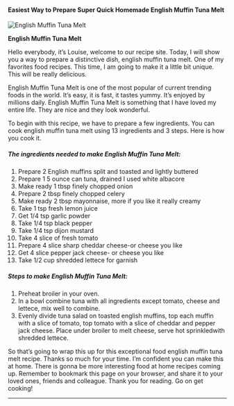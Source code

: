             

#### Easiest Way to Prepare Super Quick Homemade English Muffin Tuna Melt

![English Muffin Tuna Melt](https://img-global.cpcdn.com/recipes/5357238839410688/751x532cq70/english-muffin-tuna-melt-recipe-main-photo.jpg)

**English Muffin Tuna Melt**

Hello everybody, it’s Louise, welcome to our recipe site. Today, I will show you a way to prepare a distinctive dish, english muffin tuna melt. One of my favorites food recipes. This time, I am going to make it a little bit unique. This will be really delicious.

English Muffin Tuna Melt is one of the most popular of current trending foods in the world. It’s easy, it is fast, it tastes yummy. It’s enjoyed by millions daily. English Muffin Tuna Melt is something that I have loved my entire life. They are nice and they look wonderful.

To begin with this recipe, we have to prepare a few ingredients. You can cook english muffin tuna melt using 13 ingredients and 3 steps. Here is how you cook it.

##### The ingredients needed to make English Muffin Tuna Melt:

1.  Prepare 2 English muffins split and toasted and lightly buttered
2.  Prepare 1 5 ounce can tuna, drained I used white albacore
3.  Make ready 1 tbsp finely chopped onion
4.  Prepare 2 tbsp finely chopped celery
5.  Make ready 2 tbsp mayonnaise, more if you like it really creamy
6.  Take 1 tsp fresh lemon juice
7.  Get 1/4 tsp garlic powder
8.  Take 1/4 tsp black pepper
9.  Take 1/4 tsp dijon mustard
10.  Take 4 slice of fresh tomato
11.  Prepare 4 slice sharp cheddar cheese-or cheese you like
12.  Get 4 slice pepper jack cheese- or cheese you like
13.  Take 1/2 cup shredded lettece for garnish

##### Steps to make English Muffin Tuna Melt:

1.  Preheat broiler in your oven.
2.  In a bowl combine tuna with all ingredients except tomato, cheese and lettece, mix well to combine.
3.  Evenly divide tuna salad on toasted english muffins, top each muffin with a slice of tomato, top tomato with a slice of cheddar and pepper jack cheese. Place under broiler to melt cheese, serve hot sprinkledwith shredded lettece.

So that’s going to wrap this up for this exceptional food english muffin tuna melt recipe. Thanks so much for your time. I’m confident you can make this at home. There is gonna be more interesting food at home recipes coming up. Remember to bookmark this page on your browser, and share it to your loved ones, friends and colleague. Thank you for reading. Go on get cooking!

* * *